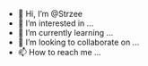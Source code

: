 - 👋 Hi, I’m @Strzee
- 👀 I’m interested in ...
- 🌱 I’m currently learning ...
- 💞️ I’m looking to collaborate on ...
- 📫 How to reach me ...

<!---
Strzee/Strzee is a ✨ special ✨ repository because its `README.md` (this file) appears on your GitHub profile.
You can click the Preview link to take a look at your changes.
--->
